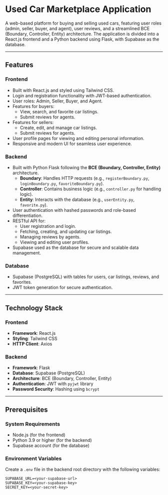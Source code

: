 # Used Car Marketplace Application

A web-based platform for buying and selling used cars, featuring user roles (admin, seller, buyer, and agent), user reviews, and a streamlined BCE (Boundary, Controller, Entity) architecture. The application is divided into a React.js frontend and a Python backend using Flask, with Supabase as the database.

---

## Features

### Frontend
- Built with React.js and styled using Tailwind CSS.
- Login and registration functionality with JWT-based authentication.
- User roles: Admin, Seller, Buyer, and Agent.
- Features for buyers:
  - View, search, and favorite car listings.
  - Submit reviews for agents.
- Features for sellers:
  - Create, edit, and manage car listings.
  - Submit reviews for agents.
- User profile pages for viewing and editing personal information.
- Responsive and modern UI for seamless user experience.

### Backend
- Built with Python Flask following the **BCE (Boundary, Controller, Entity)** architecture.
  - **Boundary**: Handles HTTP requests (e.g., `registerBoundary.py`, `loginBoundary.py`, `favoriteBoundary.py`).
  - **Controller**: Contains business logic (e.g., `controller.py` for handling logic).
  - **Entity**: Interacts with the database (e.g., `userEntity.py`, `favorite.py`).
- User authentication with hashed passwords and role-based differentiation.
- RESTful API for:
  - User registration and login.
  - Fetching, creating, and updating car listings.
  - Managing reviews by agents.
  - Viewing and editing user profiles.
- Supabase used as the database for secure and scalable data management.

### Database
- Supabase (PostgreSQL) with tables for users, car listings, reviews, and favorites.
- JWT token generation for secure authentication.

---

## Technology Stack

### Frontend
- **Framework**: React.js
- **Styling**: Tailwind CSS
- **HTTP Client**: Axios

### Backend
- **Framework**: Flask
- **Database**: Supabase (PostgreSQL)
- **Architecture**: BCE (Boundary, Controller, Entity)
- **Authentication**: JWT with `pyjwt` library
- **Password Security**: Hashing using `bcrypt`

---

## Prerequisites

### System Requirements
- Node.js (for the frontend)
- Python 3.9 or higher (for the backend)
- Supabase account (for the database)

### Environment Variables
Create a `.env` file in the backend root directory with the following variables:
```plaintext
SUPABASE_URL=<your-supabase-url>
SUPABASE_KEY=<your-supabase-key>
SECRET_KEY=<your-secret-key>
